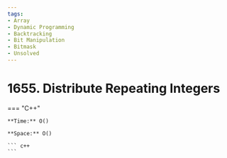 ```yaml
---
tags:
- Array
- Dynamic Programming
- Backtracking
- Bit Manipulation
- Bitmask
- Unsolved
---
```



# 1655. Distribute Repeating Integers

=== "C++"

    **Time:** O()

    **Space:** O()

    ``` c++
    ```